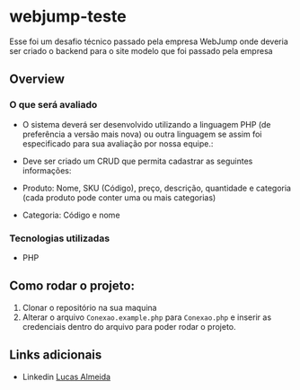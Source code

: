 # webjump-teste

Esse foi um desafio técnico passado pela empresa WebJump onde deveria ser criado o backend para o site modelo que foi passado pela empresa  


## Overview

### O que será avaliado

- O sistema deverá ser desenvolvido utilizando a linguagem PHP (de preferência a versão mais nova) ou outra linguagem se assim foi especificado para sua avaliação por nossa equipe.:

- Deve ser criado um CRUD que permita cadastrar as seguintes informações:
- Produto: Nome, SKU (Código), preço, descrição, quantidade e categoria (cada produto pode conter uma ou mais categorias)
- Categoria: Código e nome



### Tecnologias utilizadas 

- PHP


## Como rodar o projeto:  

1. Clonar o repositório na sua maquina  
2. Alterar o arquivo `Conexao.example.php` para `Conexao.php` e inserir as credenciais dentro do arquivo para poder rodar o projeto.



## Links adicionais

- Linkedin [Lucas Almeida](https://www.linkedin.com/in/lucasaclima03/)

